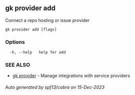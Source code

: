 ## gk provider add

Connect a repo hosting or issue provider

```
gk provider add [flags]
```

### Options

```
  -h, --help   help for add
```

### SEE ALSO

* [gk provider](gk_provider.md)	 - Manage integrations with service providers

###### Auto generated by spf13/cobra on 15-Dec-2023
